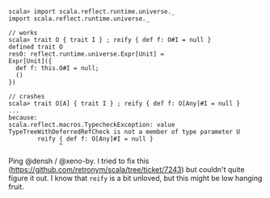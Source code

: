 ```
scala> import scala.reflect.runtime.universe._
import scala.reflect.runtime.universe._

// works
scala> trait O { trait I } ; reify { def f: O#I = null }
defined trait O
res0: reflect.runtime.universe.Expr[Unit] = 
Expr[Unit]({
  def f: this.O#I = null;
  ()
})

// crashes
scala> trait O[A] { trait I } ; reify { def f: O[Any]#I = null }
...
because:
scala.reflect.macros.TypecheckException: value TypeTreeWithDeferredRefCheck is not a member of type parameter U
        reify { def f: O[Any]#I = null }
              ^
```
Ping @densh / @xeno-by. I tried to fix this (https://github.com/retronym/scala/tree/ticket/7243) but couldn't quite figure it out. I know that `reify` is a bit unloved, but this might be low hanging fruit.
